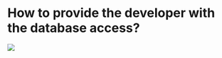 # How to provide the developer with the database access?

![](https://mage2.pro/uploads/default/original/2X/c/c41eea98e8a46b9aa075c0aaf7fbf5552b31c14f.png)